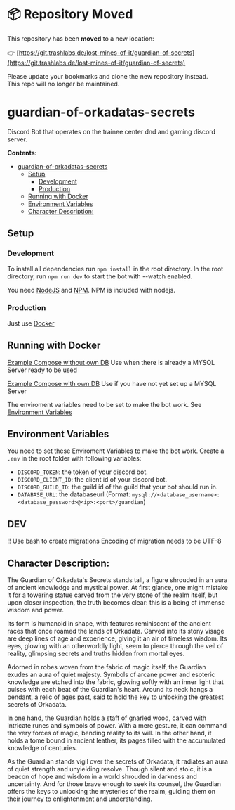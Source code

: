 # 📦 Repository Moved

This repository has been **moved** to a new location:

👉 [https://git.trashlabs.de/lost-mines-of-it/guardian-of-secrets](https://git.trashlabs.de/lost-mines-of-it/guardian-of-secrets)

Please update your bookmarks and clone the new repository instead.  
This repo will no longer be maintained.

# guardian-of-orkadatas-secrets
Discord Bot that operates on the trainee center dnd and gaming discord server.

**Contents:**

- [guardian-of-orkadatas-secrets](#guardian-of-orkadatas-secrets)
  - [Setup](#setup)
    - [Development](#development)
    - [Production](#production)
  - [Running with Docker](#running-with-docker)
  - [Environment Variables](#environment-variables)
  - [Character Description:](#character-description)


## Setup

### Development

To install all dependencies run `npm install` in the root directory.
In the root directory, run `npm run dev` to start the bot with --watch enabled.

You need [NodeJS](https://nodejs.org/en) and [NPM](https://www.npmjs.com/). NPM is included with nodejs.

### Production

Just use [Docker](#running-with-docker)

## Running with Docker

[Example Compose without own DB](/docker-compose.yml)
Use when there is already a MYSQL Server ready to be used

[Example Compose with own DB](/docker-compose-withDB.yml)
Use if you have not yet set up a MYSQL Server

The enviroment variables need to be set to make the bot work.
See [Environment Variables](#environment-variables)

## Environment Variables

You need to set these Enviroment Variables to make the bot work.
Create a `.env` in the root folder with following variables:

- `DISCORD_TOKEN`: the token of your discord bot.
- `DISCORD_CLIENT_ID`: the client id of your discord bot.
- `DISCORD_GUILD_ID`: the guild id of the guild that your bot should run in.
- `DATABASE_URL`: the databaseurl (Format: ```mysql://<database_username>:<database_password>@<ip>:<port>/guardian```)

## DEV
!! Use bash to create migrations
Encoding of migration needs to be UTF-8

## Character Description:
The Guardian of Orkadata's Secrets stands tall, a figure shrouded in an aura of ancient knowledge and mystical power. At first glance, one might mistake it for a towering statue carved from the very stone of the realm itself, but upon closer inspection, the truth becomes clear: this is a being of immense wisdom and power.

Its form is humanoid in shape, with features reminiscent of the ancient races that once roamed the lands of Orkadata. Carved into its stony visage are deep lines of age and experience, giving it an air of timeless wisdom. Its eyes, glowing with an otherworldly light, seem to pierce through the veil of reality, glimpsing secrets and truths hidden from mortal eyes.

Adorned in robes woven from the fabric of magic itself, the Guardian exudes an aura of quiet majesty. Symbols of arcane power and esoteric knowledge are etched into the fabric, glowing softly with an inner light that pulses with each beat of the Guardian's heart. Around its neck hangs a pendant, a relic of ages past, said to hold the key to unlocking the greatest secrets of Orkadata.

In one hand, the Guardian holds a staff of gnarled wood, carved with intricate runes and symbols of power. With a mere gesture, it can command the very forces of magic, bending reality to its will. In the other hand, it holds a tome bound in ancient leather, its pages filled with the accumulated knowledge of centuries.

As the Guardian stands vigil over the secrets of Orkadata, it radiates an aura of quiet strength and unyielding resolve. Though silent and stoic, it is a beacon of hope and wisdom in a world shrouded in darkness and uncertainty. And for those brave enough to seek its counsel, the Guardian offers the keys to unlocking the mysteries of the realm, guiding them on their journey to enlightenment and understanding. 
